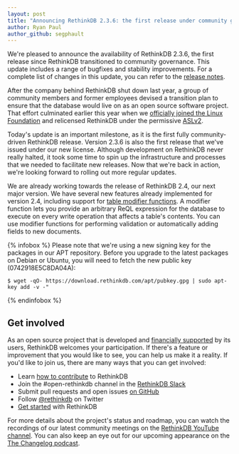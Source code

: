 ```yaml
---
layout: post
title: "Announcing RethinkDB 2.3.6: the first release under community governance"
author: Ryan Paul
author_github: segphault
---
```


We're pleased to announce the availability of RethinkDB 2.3.6, the first release since RethinkDB transitioned to community governance. This update includes a range of bugfixes and stability improvements. For a complete list of changes in this update, you can refer to the [release notes][notes].

After the company behind RethinkDB shut down last year, a group of community members and former employees devised a transition plan to ensure that the database would live on as an open source software project. That effort culminated earlier this year when we [officially joined the Linux Foundation][LF] and relicensed RethinkDB under the permissive [ASLv2][ASL].

Today's update is an important milestone, as it is the first fully community-driven RethinkDB release. Version 2.3.6 is also the first release that we've issued under our new license. Although development on RethinkDB never really halted, it took some time to spin up the infrastructure and processes that we needed to facilitate new releases. Now that we're back in action, we're looking forward to rolling out more regular updates.

We are already working towards the release of RethinkDB 2.4, our next major version. We have several new features already implemented for version 2.4, including support for [table modifier functions][gh-5813]. A modifier function lets you provide an arbitrary ReQL expression for the database to execute on every write operation that affects a table's contents. You can use modifier functions for performing validation or automatically adding fields to new documents.

{% infobox %}
Please note that we're using a new signing key for the packages in our APT repository. Before you upgrade to the latest packages on Debian or Ubuntu, you will need to fetch the new public key (0742918E5C8DA04A):

```
$ wget -qO- https://download.rethinkdb.com/apt/pubkey.gpg | sudo apt-key add -v -"
```
{% endinfobox %}

## Get involved

As an open source project that is developed and [financially supported][donate] by its users, RethinkDB welcomes your participation. If there's a feature or improvement that you would like to see, you can help us make it a reality. If you'd like to join us, there are many ways that you can get involved:

  - Learn [how to contribute](/contribute) to RethinkDB
  - Join the #open-rethinkdb channel in the [RethinkDB Slack](http://slack.rethinkdb.com)
  - Submit pull requests and open issues [on GitHub](https://github.com/rethinkdb)
  - Follow [@rethinkdb](https://rethinkdb.com) on Twitter
  - [Get started](/docs/quickstart) with RethinkDB

For more details about the project's status and roadmap, you can watch the recordings of our latest community meetings on the [RethinkDB YouTube channel][youtube]. You can also keep an eye out for our upcoming appearance on the [The Changelog podcast][podcast].

[LF]: https://rethinkdb.com/blog/rethinkdb-joins-linux-foundation/
[ASL]: https://www.apache.org/licenses/LICENSE-2.0
[gh-5813]: https://github.com/rethinkdb/rethinkdb/issues/5813
[youtube]: https://www.youtube.com/channel/UC1kJkmSWt_snLDfuXgJnLnQ
[notes]: https://github.com/rethinkdb/rethinkdb/blob/v2.3.x/NOTES.md
[donate]: https://rethinkdb.com/contribute#donate
[podcast]: https://changelog.com/podcast
